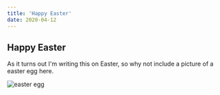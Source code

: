 ```yaml
---
title: 'Happy Easter'
date: 2020-04-12
---
```


## Happy Easter

As it turns out I'm writing this on Easter,
so why not include a picture of a easter egg here.

![easter egg](https://images.unsplash.com/photo-1457301353672-324d6d14f471?ixlib=rb-1.2.1&ixid=eyJhcHBfaWQiOjEyMDd9&auto=format&fit=crop&w=500&q=80)
